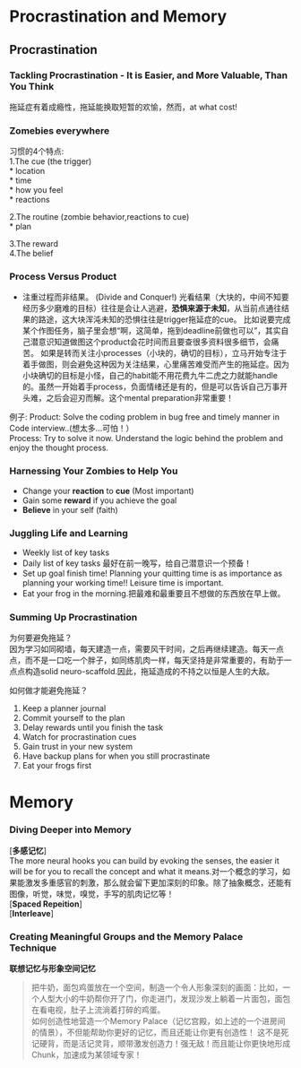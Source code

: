 # Procrastination and Memory

## Procrastination 

### Tackling Procrastination - It is Easier, and More Valuable, Than You Think

拖延症有着成瘾性，拖延能换取短暂的欢愉，然而，at what cost!

### Zomebies everywhere

习惯的4个特点:  
1.The cue (the trigger)  
	* location  
	* time  
	* how you feel  
	* reactions  
   
2.The routine (zombie behavior,reactions to cue)   
	* plan  
 
3.The reward  
4.The belief  

### Process Versus Product
* 注重过程而非结果。  (Divide and Conquer!)
	光看结果（大块的，中间不知要经历多少磨难的目标）往往是会让人逃避，**恐惧来源于未知**，从当前点通往结果的路途，这大块浑沌未知的恐惧往往是trigger拖延症的cue。
	比如说要完成某个作图任务，脑子里会想“啊，这简单，拖到deadline前做也可以”，其实自己潜意识知道做图这个product会花时间而且要查很多资料很多细节，会痛苦。
	如果是转而关注小processes（小块的，确切的目标），立马开始专注于着手做图，则会避免这种因为关注结果，心里痛苦难受而产生的拖延症。因为小块确切的目标是小怪，自己的habit能不用花费九牛二虎之力就能handle的。虽然一开始着手process，负面情绪还是有的，但是可以告诉自己万事开头难，之后会迎刃而解。这个mental preparation非常重要！

例子:
Product: Solve the coding problem in bug free and timely manner in Code interview..(想太多...可怕！）  
Process: Try to solve it now. Understand the logic behind the problem and enjoy the thought process.

### Harnessing Your Zombies to Help You

* Change your **reaction** to **cue**  (Most important)
* Gain some **reward** if you achieve the goal  
* **Believe** in your self (faith)  
 
### Juggling Life and Learning
* Weekly list of key tasks
* Daily list of key tasks 最好在前一晚写，给自己潜意识一个预备！
* Set up goal finish time! Planning your quitting time is as importance as planning your working time!! Leisure time is important.
* Eat your frog in the morning.把最难和最重要且不想做的东西放在早上做。

### Summing Up Procrastination
为何要避免拖延？  
因为学习如同砌墙，每天建造一点，需要风干时间，之后再继续建造。每天一点点，而不是一口吃一个胖子，如同练肌肉一样，每天坚持是非常重要的，有助于一点点构造solid neuro-scaffold.因此，拖延造成的不持之以恒是人生的大敌。

如何做才能避免拖延？
1. Keep a planner journal
2. Commit yourself to the plan
3. Delay rewards until you finish the task
4. Watch for procrastination cues
5. Gain trust in your new system
6. Have backup plans for when you still procrastinate
7. Eat your frogs first


# Memory

### Diving Deeper into Memory
[**多感记忆**]  
The more neural hooks you can build by evoking the senses,
the easier it will be for you to recall the concept and what it means.对一个概念的学习，如果能激发多重感官的刺激，那么就会留下更加深刻的印象。除了抽象概念，还能有图像，听觉，味觉，嗅觉，手写的肌肉记忆等！  
[**Spaced Repeition**]  
[**Interleave**]

### Creating Meaningful Groups and the Memory Palace Technique
**联想记忆与形象空间记忆**
> 把牛奶，面包鸡蛋放在一个空间，制造一个令人形象深刻的画面：比如，一个人型大小的牛奶帮你开了门，你走进门，发现沙发上躺着一片面包，面包在看电视，肚子上流淌着打碎的鸡蛋。  
> 如何创造性地营造一个Memory Palace（记忆宫殿，如上述的一个进房间的情景），不但能帮助你更好的记忆，而且还能让你更有创造性！ 这不是死记硬背，而是活记灵背，顺带激发创造力！强无敌！而且能让你更快地形成Chunk，加速成为某领域专家！